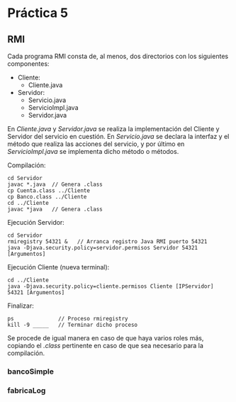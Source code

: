 # Práctica 5

## RMI
Cada programa RMI consta de, al menos, dos directorios con los siguientes componentes:
- Cliente:
  - Cliente.java
- Servidor:
  - Servicio.java
  - ServicioImpl.java
  - Servidor.java

En _Cliente.java_ y _Servidor.java_ se realiza la implementación del Cliente y Servidor del servicio en cuestión. En _Servicio.java_ se declara la interfaz y el método que realiza las acciones del servicio, y por último en _ServicioImpl.java_ se implementa dicho método o métodos.

Compilación:
```
cd Servidor
javac *.java  // Genera .class
cp Cuenta.class ../Cliente
cp Banco.class ../Cliente
cd ../Cliente
javac *java   // Genera .class
```
Ejecución Servidor:
```
cd Servidor
rmiregistry 54321 &   // Arranca registro Java RMI puerto 54321
java -Djava.security.policy=servidor.permisos Servidor 54321 [Argumentos]
```
Ejecución Cliente (nueva terminal):
```
cd ../Cliente
java -Djava.security.policy=cliente.permisos Cliente [IPServidor] 54321 [Argumentos]
```
Finalizar:
```
ps              // Proceso rmiregistry
kill -9 _____   // Terminar dicho proceso
```

Se procede de igual manera en caso de que haya varios roles más, copiando el _.class_ pertinente en caso de que sea necesario para la compilación.

### bancoSimple


### fabricaLog

